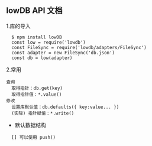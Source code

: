## lowDB API 文档

1.库的导入

```
  $ npm install lowDB
  const low = require('lowdb')
  const FileSync = require('lowdb/adapters/FileSync')
  const adapter = new FileSync('db.json')
  const db = low(adapter)
```

2.常用

```
查询
  取得指针：db.get(key)
  取得指针值：*.value()
修改
  设置库默认值：db.defaults({ key:value... })
  (实际) 指针赋值：*.write()
```

- 默认数据结构

```
  [] 可以使用 push()
```

